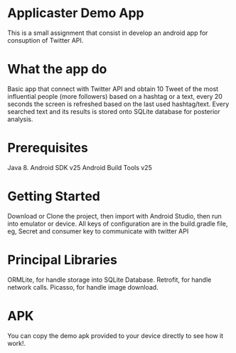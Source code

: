 # Applicaster Demo App
This is a small assignment that consist in develop an android app for consuption of Twitter API.

# What the app do
Basic app that connect with Twitter API and obtain 10 Tweet of the most influential people (more followers) based on a hashtag or a text,
every 20 seconds the screen is refreshed based on the last used hashtag/text.
Every searched text and its results is stored onto SQLite database for posterior analysis.

# Prerequisites
Java 8.
Android SDK v25
Android Build Tools v25

# Getting Started
Download or Clone the project, then import with Android Studio, then run into emulator or device.
All keys of configuration are in the build.gradle file, eg, Secret  and consumer key to communicate with twitter API

# Principal Libraries
ORMLite, for handle storage into SQLite Database.
Retrofit, for handle network calls.
Picasso, for handle image download.

# APK
You can copy the demo apk provided to your device directly to see how it work!.